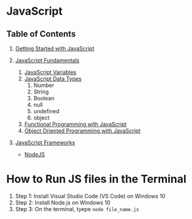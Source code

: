 # JavaScript

## Table of Contents
1. [Getting Started with JavaScript](https://github.com/nyangweso-rodgers/JavaScript_Projects/tree/main/Getting-Started-with-JavaScript)

2. [JavaScript Fundamentals](https://github.com/nyangweso-rodgers/JavaScript_Projects/tree/main/JavaScript_Fundamentals)
   1. [JavaScript Variables](https://github.com/nyangweso-rodgers/Programming-with-JavaScript/tree/main/JavaScript-Fundamentals/JavaScript-Variables)
   2. [JavaScript Data Types](https://github.com/nyangweso-rodgers/Programming-with-JavaScript/tree/main/JavaScript-Fundamentals/JavaScript-Data-Types)
      1. Number
      2. String
      3. Boolean
      4. null
      5. undefined
      6. object
   3. [Functional Programming with JavaScript](https://github.com/nyangweso-rodgers/Programming-with-JavaScript/tree/main/JavaScript-Fundamentals/Functional-Programming-in-JS)
   4. [Object Oriented Programming with JavaScript](https://github.com/nyangweso-rodgers/Programming-with-JavaScript/tree/main/JavaScript-Fundamentals/OOP)

3. [JavaScript Frameworks](https://github.com/nyangweso-rodgers/JavaScript_Projects/tree/main/JavaScript_Frameworks)

    - [NodeJS](https://github.com/nyangweso-rodgers/JavaScript_Projects/tree/main/JavaScript_Frameworks/NodeJS)

# How to Run JS files in the Terminal
1. Step 1: Install Visual Studio Code (VS Code) on Windows 10
2. Step 2: Install Node.js on Windows 10
3. Step 3: On the terminal, tyepe `node file_name.js`
